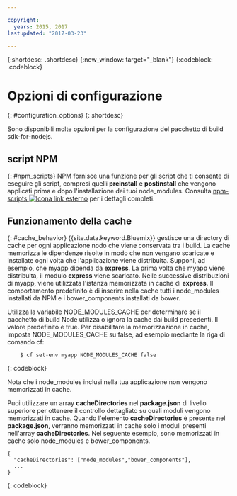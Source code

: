 ```yaml
---

copyright:
  years: 2015, 2017
lastupdated: "2017-03-23"

---
```


{:shortdesc: .shortdesc}
{:new_window: target="_blank"}
{:codeblock: .codeblock}

# Opzioni di configurazione
{: #configuration_options}
{: shortdesc}

Sono disponibili molte opzioni per la configurazione del pacchetto di build
sdk-for-nodejs.

## script NPM
{: #npm_scripts}
NPM fornisce una funzione per gli script che ti consente di eseguire gli script, compresi quelli **preinstall** e **postinstall** che vengono applicati prima e dopo l'installazione dei tuoi node_modules.  Consulta [npm-scripts ![Icona link esterno](../../icons/launch-glyph.svg "Icona link esterno")](https://docs.npmjs.com/misc/scripts) per i dettagli completi.

## Funzionamento della cache
{: #cache_behavior}
{{site.data.keyword.Bluemix}} gestisce una directory di cache per ogni applicazione nodo che viene conservata tra i build. La cache memorizza le dipendenze risolte in modo che non vengano scaricate e installate ogni volta che l'applicazione viene distribuita.  Supponi, ad esempio, che myapp dipenda da **express**.  La prima volta che myapp viene distribuita, il modulo **express** viene scaricato.  Nelle successive distribuzioni di myapp, viene utilizzata l'istanza memorizzata in cache di **express**. Il comportamento predefinito è di inserire nella cache tutti i node_modules installati da NPM e i bower_components installati da bower.

Utilizza la variabile NODE_MODULES_CACHE per determinare se il pacchetto di build Node utilizza o ignora la cache dai build precedenti. Il valore predefinito è true.  Per disabilitare la memorizzazione in cache, imposta NODE_MODULES_CACHE su false, ad esempio mediante la riga di comando cf:
```
    $ cf set-env myapp NODE_MODULES_CACHE false
```
{: codeblock}

Nota che i node_modules inclusi nella tua applicazione non vengono memorizzati in cache.

Puoi utilizzare un array **cacheDirectories** nel **package.json** di livello superiore per ottenere il controllo dettagliato su quali moduli vengono memorizzati in cache.  Quando l'elemento **cacheDirectories** è presente nel **package.json**, verranno memorizzati in cache solo i moduli presenti nell'array **cacheDirectories**.  Nel seguente esempio, sono memorizzati in cache solo node_modules e bower_components.
```
{
  "cacheDirectories": ["node_modules","bower_components"],
  ...
}
```
{: codeblock}
